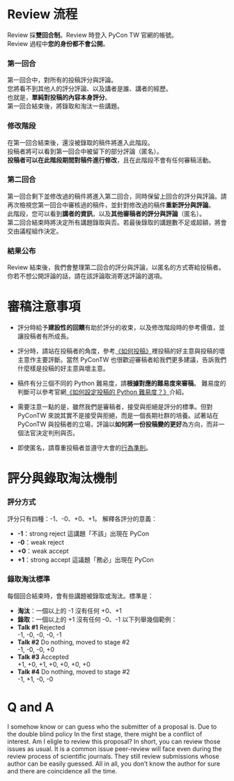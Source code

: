 # Review 流程
Review 採**雙回合制**。Review 時登入 PyCon TW 官網的帳號。  
Review 過程中**您的身份都不會公開**。

### 第一回合
第一回合中，對所有的投稿評分與評論。  
您將看不到其他人的評分評論、以及講者是誰、講者的經歷。  
也就是，**單純對投稿的內容本身評分**。  
第一回合結束後，將錄取和淘汰一些講題。

### 修改階段
在第一回合結束後，還沒被錄取的稿件將進入此階段。  
投稿者將可以看到第一回合中被留下的部分評論（匿名）。  
**投稿者可以在此階段期間對稿件進行修改**，且在此階段不會有任何審稿活動。

### 第二回合
第一回合剩下並修改過的稿件將進入第二回合，同時保留上回合的評分與評論。請再次檢視您第一回合中審核過的稿件，並針對修改過的稿件**重新評分與評論**。  
此階段，您可以看到**講者的資訊**，以及**其他審稿者的評分與評論**（匿名）。  
第二回合結束時將決定所有講題錄取與否。若最後錄取的講題數不足或超額，將會交由議程組作決定。

### 結果公布
Review 結束後，我們會整理第二回合的評分與評論，以匿名的方式寄給投稿者。你若不想公開評論的話，請在該評論取消寄送評論的選項。

# 審稿注意事項

+ 評分時給予**建設性的回饋**有助於評分的收束，以及修改階段時的參考價值，並讓投稿者有所成長。

+ 評分時，請站在投稿者的角度，參考[《如何投稿》](https://tw.pycon.org/2017/zh-hant/speaking/talk/)裡投稿的好主意與投稿的壞主意作主要評斷。當然 PyConTW 也很歡迎審稿者給我們更多建議，告訴我們什麼樣是投稿的好主意與壞主意。
+ 稿件有分三個不同的 Python 難易度，請**根據對應的難易度來審稿**。
難易度的判斷可以參考官網[《如何設定投稿的 Python 難易度？》](https://tw.pycon.org/2017/zh-hant/speaking/talk/)介紹。
+ 需要注意一點的是，雖然我們是審稿者，接受與拒絕是評分的標準。但對 PyConTW 來說其實不是接受與拒絕，而是一個長期社群的培養。試著站在 PyConTW 與投稿者的立場，評論以**如何將一份投稿變的更好**為方向，而非一個法官決定判刑與否。
+ 即使匿名，請尊重投稿者並遵守大會的[行為準則](https://tw.pycon.org/2017/zh-hant/about/code-of-conduct/)。

# 評分與錄取淘汰機制
### 評分方式
評分只有四種：-1、-0、+0、+1。
解釋各評分的意義：
* **-1**：strong reject    這講題「不該」出現在 PyCon
* **-0**：weak reject
* **+0**：weak accept
* **+1**：strong accept    這議題「務必」出現在 PyCon

### 錄取淘汰標準
每個回合結束時，會有些講題被錄取或淘汰。標準是：
* **淘汰**：一個以上的 -1 沒有任何 +0、+1
* **錄取**：一個以上的 +1 沒有任何 -0、-1
以下列舉幾個範例：
* **Talk #1** Rejected  
  -1, -0, -0, -0, -1
* **Talk #2** Do nothing, moved to stage #2  
  -1, -0, -0, +0
* **Talk #3** Accepted  
  +1, +0, +1, +0, +0, +0, +0
* **Talk #4** Do nothing, moved to stage #2  
  -1, +1, -0, -0


# Q and A
I somehow know or can guess who the submitter of a proposal is. Due to the double blind policy In the first stage, there might be a conflict of interest. Am I eligle to review this proposal? 
In short, you can review those issues as usual. It is a common issue peer-review will face even during the review process of scientific journals. They still review submissions whose author can be easily guessed. All in all, you don’t know the author for sure and there are coincidence all the time.
